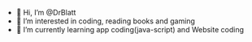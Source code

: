 - 👋 Hi, I’m @DrBlatt
- 👀 I’m interested in coding, reading books and gaming
- 🌱 I’m currently learning app coding(java-script) and Website coding

